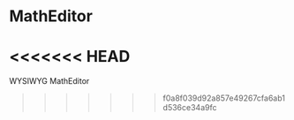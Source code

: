 MathEditor
==========
<<<<<<< HEAD
=======

WYSIWYG MathEditor
>>>>>>> f0a8f039d92a857e49267cfa6ab1d536ce34a9fc
